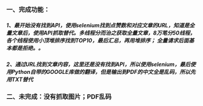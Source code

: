 ### 一、完成功能：

##### 1、最开始没有找到API，使用selenium找到点赞数和对应文章的URL，知道是全量文章后，使用API抓取替代。多线程分而治之获取全量文章，8万笔分50线程，各个线程使用小顶堆排序找到TOP10，最后汇总，再用堆排序；    全量请求后面基本都是拒绝。。

##### 2、通过URL找到文章内容，这里还是没有找到API，所以使用selenium，最后使用Python自带的GOOGLE库做的翻译，但是输出到PDF的中文全是乱码，所以先用TXT替代

### 二、未完成：没有抓取图片；PDF乱码